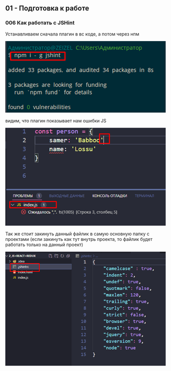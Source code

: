 ## **01 - Подготовка к работе**

### **006 Как работать с JSHint**

Устанавливаем сначала плагин в вс коде, а потом через нпм

![](_png/f3cdd3a8a61ccf081f055afb6b60ba02.png)

видим, что плагин показывает нам ошибки JS

![](_png/b6da79edef6426eb4f8f01814b9ad52d.png)

Так же стоит закинуть данный файлик в самую основную папку с проектами (если закинуть как тут внутрь проекта, то файлик будет работать только на данный проект)

![](_png/2de4ade5f60a13720f30d976a71c2843.png)
